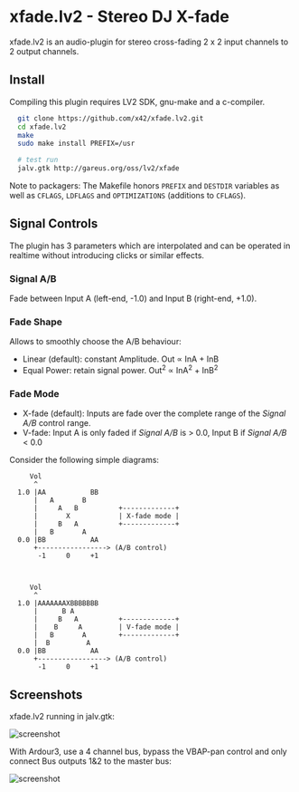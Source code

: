 xfade.lv2 - Stereo DJ X-fade
=============================

xfade.lv2 is an audio-plugin for stereo cross-fading
2 x 2 input channels to 2 output channels.

Install
-------

Compiling this plugin requires LV2 SDK, gnu-make and a c-compiler.

```bash
  git clone https://github.com/x42/xfade.lv2.git
  cd xfade.lv2
  make
  sudo make install PREFIX=/usr

  # test run
  jalv.gtk http://gareus.org/oss/lv2/xfade
```

Note to packagers: The Makefile honors `PREFIX` and `DESTDIR` variables as well
as `CFLAGS`, `LDFLAGS` and `OPTIMIZATIONS` (additions to `CFLAGS`).

Signal Controls
----------------------

The plugin has 3 parameters which are interpolated and can be operated
in realtime without introducing clicks or similar effects.

### Signal A/B
Fade between Input A (left-end, -1.0) and Input B (right-end, +1.0).

### Fade Shape
Allows to smoothly choose the A/B behaviour:

* Linear (default): constant Amplitude.  Out ∝ InA + InB
* Equal Power: retain signal power. Out<sup>2</sup> ∝ InA<sup>2</sup> + InB<sup>2</sup>

### Fade Mode
* X-fade (default): Inputs are fade over the complete range of the _Signal A/B_ control range.
* V-fade: Input A is only faded if _Signal A/B_ is > 0.0, Input B if _Signal A/B_ < 0.0

Consider the following simple diagrams:

```
     Vol
      ^
  1.0 |AA           BB
      |   A       B
      |     A   B          +-------------+
      |       X            | X-fade mode |
      |     B   A          +-------------+
      |   B       A
  0.0 |BB           AA
      +-----------------> (A/B control)
       -1     0     +1



     Vol
      ^
  1.0 |AAAAAAAXBBBBBBB
      |      B A
      |     B   A          +-------------+
      |    B     A         | V-fade mode |
      |   B       A        +-------------+
      |  B         A
  0.0 |BB           AA
      +-----------------> (A/B control)
       -1     0     +1
```

Screenshots
-----------

xfade.lv2 running in jalv.gtk:

![screenshot](https://raw.github.com/x42/xfade.lv2/master/screenshot_jalv.png "Basic Controls in jalv")

With Ardour3, use a 4 channel bus, bypass the VBAP-pan control and only connect Bus outputs 1&2 to the master bus:

![screenshot](https://raw.github.com/x42/xfade.lv2/master/screenshot_ardour.png "Ardour3 and xfade.lv2")

